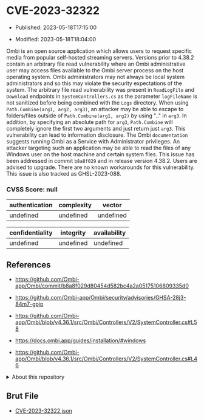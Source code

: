 # CVE-2023-32322

- Published: 2023-05-18T17:15:00

- Modified: 2023-05-18T18:04:00

Ombi is an open source application which allows users to request specific media from popular self-hosted streaming servers. Versions prior to 4.38.2 contain an arbitrary file read vulnerability where an Ombi administrative user may access files available to the Ombi server process on the host operating system. Ombi administrators may not always be local system administrators and so this may violate the security expectations of the system. The arbitrary file read vulnerability was present in `ReadLogFile` and `Download` endpoints in `SystemControllers.cs` as the parameter `logFileName` is not sanitized before being combined with the `Logs` directory. When using `Path.Combine(arg1, arg2, arg3)`, an attacker may be able to escape to folders/files outside of `Path.Combine(arg1, arg2)` by using ".." in `arg3`. In addition, by specifying an absolute path for `arg3`, `Path.Combine` will completely ignore the first two arguments and just return just `arg3`. This vulnerability can lead to information disclosure. The Ombi `documentation` suggests running Ombi as a Service with Administrator privileges. An attacker targeting such an application may be able to read the files of any Windows user on the host machine and certain system files. This issue has been addressed in commit `b8a8f029` and in release version 4.38.2. Users are advised to upgrade. There are no known workarounds for this vulnerability. This issue is also tracked as GHSL-2023-088.


### CVSS Score: **null**

| authentication | complexity | vector |
| --- | --- | --- |
| undefined | undefined | undefined |

| confidentiality | integrity | availability |
| --- | --- | --- |
| undefined | undefined | undefined |

## References

* https://github.com/Ombi-app/Ombi/commit/b8a8f029d80454d582bc4a2a05175106809335d0

* https://github.com/Ombi-app/Ombi/security/advisories/GHSA-28j3-84m7-gpjp

* https://github.com/Ombi-app/Ombi/blob/v4.36.1/src/Ombi/Controllers/V2/SystemController.cs#L58

* https://docs.ombi.app/guides/installation/#windows

* https://github.com/Ombi-app/Ombi/blob/v4.36.1/src/Ombi/Controllers/V2/SystemController.cs#L46

<details>
<summary>About this repository</summary> 

  This repository is part of the project [Live Hack CVE](https://github.com/Live-Hack-CVE). Main website can be found [www.live-hack.org](https://www.live-hack.org) 
  
  Made by [Sn0wAlice](https://github.com/Sn0wAlice) for the people that care about security and need to have a feed of the latest CVEs. Hope you enjoy it, don't forget to star the repo and follow me on [Twitter](https://twitter.com/Sn0wAlice) and [Github](https://github.com/Sn0wAlice). And that is my [personnal website](https://www.alice-snow.me/)

  - [Home Page](https://github.com/Live-Hack-CVE)
  - [Framework](https://github.com/Live-Hack-CVE/cve-framework)
  - [CVE database](https://github.com/Live-Hack-CVE/full_database)
  - [Changelog](https://github.com/Live-Hack-CVE/Changelog)
</details>

## Brut File

* [CVE-2023-32322.json](https://raw.githubusercontent.com/Live-Hack-CVE/full_database/main/cves/2023/CVE-2023-32322.json)

